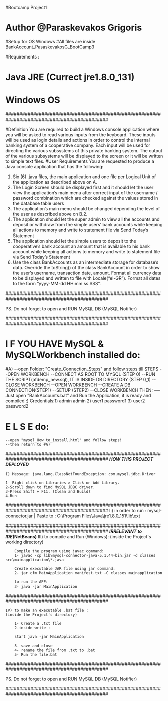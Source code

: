 #Bootcamp Project1

# Author @Paraskevakos Grigoris

#Setup for OS Windows
#All files are inside BankAccount_PasaskevakosG_BootCamp3

#Requirements :

# Java JRE (Currect jre1.8.0_131)

# Windows OS

#############################################################################################

#Definition
You are required to build a Windows console application where you will be asked to read
various inputs from the keyboard.
These inputs will be used as login details and actions in order to control the internal banking
system of a cooperative company.
Each input will be used for directing the various subsystems of this private banking system.
The output of the various subsystems will be displayed to the screen or it will be written to
simple text files.
#User Requirements
You are requested to produce a Java console application that has the following:
1. Six (6) .java files, the main application and one file per Logical Unit of the application
as described above on A. 
2. The Login Screen should be displayed first and it should let the user view the
application’s main menu after correct input of the username / password combination
which are checked against the values stored in the database table users 
3. The application’s main menu should be changed depending the level of the user as
described above on B.2. 
4. The application should let the super admin to view all the accounts and deposit or
withdraw from the simple users’ bank accounts while keeping all actions to memory
and write to statement file via Send Today’s Statement
5. The application should let the simple users to deposit to the cooperative’s bank
account an amount that is available to his bank account while keeping all actions to
memory and write to statement file via Send Today’s Statement 
6. Use the class BankAccounts as an intermediate storage for database’s data. Override
the toString() of the class BankAccount in order to show the user’s username,
transaction date, amount. Format all currency data to be displayed and written to file
with Locale(“el-GR”). Format all dates to the form “yyyy-MM-dd HH:mm:ss.SSS”. 

#############################################################################################

PS. Do not forget to open and RUN MySQL DB (MySQL Notifier)

#############################################################################################

# I F YOU HAVE MySQL & MySQLWorkbench installed do:

#A)
--open Folder: "Create_Connection_Steps" and follow steps till STEPS
--OPEN WORKBENCH
--CONNECT AS ROOT TO MYSQL (STEP 0)
--RUN THE SCRIPT(afdemp_new.sql), IT IS INSIDE DB DIRECTORY (STEP 0_1)
--CLOSE WORKBENCH
--OPEN WORKBENCH
--CREATE A DB CONNECTION(STEP1)
--SETUP (STEP2)
--CLOSE WORKBENCH
THEN:
---Just open "BankAccounts.bat" and Run the Application, it is ready and compiled :)
Credentials:1) admin
               admin
            2) user1
               password1
            3) user2 
               password2

# E L S E do:

    --open "mysql_How_to_install.html" and follow steps!
    --then return to #A)

#############################################################################################
**_HOW THIS PROJECT DEPLOYED_**

    I) Message: java.lang.ClassNotFoundException: com.mysql.jdbc.Driver

    1- Right click on Libraries > Click on Add Library.
    2-Scroll down to find MySQL JDBC driver.
    3-Press Shift + F11. (Clean and Build)
    4-Run

#############################################################################################
II) in order to run :
mysql-connector.jar | Paste to : C:\Program Files\Java\jre1.8.0_151\lib\ext

#############################################################################################
**_IRRELEVANT to IDE_(NetBeans)**
III) to compile and Run (Windows):
(inside the Project's working directory)

        Compile the program using javac command:
        1- javac -cp lib\mysql-connector-java-5.1.44-bin.jar -d classes src\mainapplication\*.java

        Create executable JAR file using jar command:
        2- jar cfm MainApplication manifest.txt -C classes mainapplication

        to run the APP:
        3- java -jar MainApplication

#############################################################################################

    IV) to make an executable .bat file :
    (inside the Project's directory)

        1- Create a .txt file
        2-inside write :

        start java -jar MainApplication

        3- save and close
        4- rename the file from .txt to .bat
        5- Run the file.bat

#############################################################################################

PS. Do not forget to open and RUN MySQL DB (MySQL Notifier)

#############################################################################################
